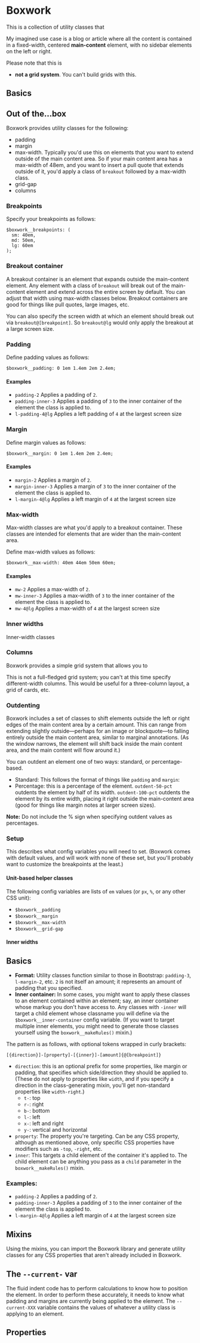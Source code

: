 # Boxwork
This is a collection of utility classes that 

My imagined use case is a blog or article where all the content is contained in a fixed-width, centered **main-content** element, with no sidebar elements on the left or right.

Please note that this is
- **not a grid system**. You can't build grids with this.

## Basics

## Out of the...box

Boxwork provides utility classes for the following:
- padding
- margin
- max-width. Typically you'd use this on elements that you want to extend outside of the main content area. So if your main content area has a max-width of 48em, and you want to insert a pull quote that extends outside of it, you'd apply a class of `breakout` followed by a max-width class.
- grid-gap
- columns


### Breakpoints
Specify your breakpoints as follows:
```
$boxwork__breakpoints: (
  sm: 40em,
  md: 50em,
  lg: 60em
);
```

### Breakout container
A breakout container is an element that expands outside the main-content element. Any element with a class of `breakout` will break out of the main-content element and extend across the entire screen by default. You can adjust that width using max-width classes below. Breakout containers are good for things like pull quotes, large images, etc.

You can also specify the screen width at which an element should break out via `breakout@[breakpoint]`. So `breakout@lg` would only apply the breakout at a large screen size.


### Padding
Define padding values as follows:
```
$boxwork__padding: 0 1em 1.4em 2em 2.4em;
```

#### Examples
- `padding-2` Applies a padding of `2`. 
- `padding-inner-3` Applies a padding of `3` to the inner container of the element the class is applied to.
- `l-padding-4@lg` Applies a left padding of `4` at the largest screen size

### Margin
Define margin values as follows:
```
$boxwork__margin: 0 1em 1.4em 2em 2.4em;
```

#### Examples
- `margin-2` Applies a margin of `2`. 
- `margin-inner-3` Applies a margin of `3` to the inner container of the element the class is applied to.
- `l-margin-4@lg` Applies a left margin of `4` at the largest screen size

### Max-width
Max-width classes are what you'd apply to a breakout container. These classes are intended for elements that are wider than the main-content area. 

Define max-width values as follows:
```
$boxwork__max-width: 40em 44em 50em 60em;
```

#### Examples
- `mw-2` Applies a max-width of `2`. 
- `mw-inner-3` Applies a max-width of `3` to the inner container of the element the class is applied to.
- `mw-4@lg` Applies a max-width of `4` at the largest screen size

### Inner widths
Inner-width classes 


### Columns
Boxwork provides a simple grid system that allows you to 

This is not a full-fledged grid system; you can't at this time specify different-width columns. This would be useful for a three-column layout, a grid of cards, etc.

### Outdenting
Boxwork includes a set of classes to shift elements outside the left or right edges of the main content area by a certain amount. This can range from extending slightly outside—perhaps for an image or blockquote—to falling entirely outside the main content area, similar to marginal annotations. (As the window narrows, the element will shift back inside the main content area, and the main content will flow around it.)

You can outdent an element one of two ways: standard, or percentage-based.

- Standard: This follows the format of things like `padding` and `margin`: 
- Percentage: this is a percentage of the element. `outdent-50-pct` outdents the element by half of its width. `outdent-100-pct` outdents the element by its entire width, placing it right outside the main-content area (good for things like margin notes at larger screen sizes).

**Note:** Do not include the % sign when specifying outdent values as percentages.


### Setup
This describes what config variables you will need to set. (Boxwork comes with default values, and will work with none of these set, but you'll probably want to customize the breakpoints at the least.)

#### Unit-based helper classes
The following config variables are lists of `em` values (or `px`, `%`, or any other CSS unit):
- `$boxwork__padding`
- `$boxwork__margin`
- `$boxwork__max-width`
- `$boxwork__grid-gap`

#### Inner widths

## Basics
- **Format:** Utility classes function similar to those in Bootstrap: `padding-3`, `l-margin-2`, etc. `2` is not itself an amount; it represents an amount of padding that you specified.
- **Inner container:** In some cases, you might want to apply these classes to an element contained within an element; say, an inner container whose markup you don't have access to. Any classes with `-inner` will target a child element whose classname you will define via the `$boxwork__inner-container` config variable. (If you want to target multiple inner elements, you might need to generate those classes yourself using the `boxwork__makeRules()` mixin.)

The pattern is as follows, with optional tokens wrapped in curly brackets:

`[{direction}]-[property]-[{inner}]-[amount]{@[breakpoint]}`

- `direction`: this is an optional prefix for some properties, like margin or padding, that specifies which side/direction they should be applied to. (These do not apply to properties like `width`, and if you specify a direction in the class-generating mixin, you'll get non-standard properties like `width-right`.)
	- `t-`: top
	- `r-`: right
	- `b-`: bottom
	- `l-`: left
	- `x-`: left and right
	- `y-`: vertical and horizontal
- `property`: The property you're targeting. Can be any CSS property, although as mentioned above, only specific CSS properties have modifiers such as `-top`, `-right`, etc.
- `inner`: This targets a child element of the container it's applied to. The child element can be anything you pass as a `child` parameter in the `boxwork__makeRules()` mixin.

### Examples:
- `padding-2` Applies a padding of `2`. 
- `padding-inner-3` Applies a padding of `3` to the inner container of the element the class is applied to.
- `l-margin-4@lg` Applies a left margin of `4` at the largest screen size



## Mixins
Using the mixins, you can import the Boxwork library and generate utility classes for any CSS properties that aren't already included in Boxwork.

## The `--current-` var
The fluid indent code has to perform calculations to know how to position the element. In order to perform these accurately, it needs to know what padding and margins are currently being applied to the element. The `--current-XXX` variable contains the values of whatever a utility class is applying to an element.

## Properties
